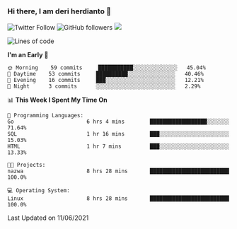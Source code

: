 ### Hi there, I am deri herdianto 👋
![Twitter Follow](https://img.shields.io/twitter/follow/deikatsuo?label=Follow)
![GitHub followers](https://img.shields.io/github/followers/deikatsuo?label=Follow&style=social)
![](https://visitor-badge.glitch.me/badge?page_id=deikatsuo.deikatsuo)

<!--
**deikatsuo/deikatsuo** is a ✨ _special_ ✨ repository because its `README.md` (this file) appears on your GitHub profile.

Here are some ideas to get you started:

- 🔭 I’m currently working on ...
- 🌱 I’m currently learning ...
- 👯 I’m looking to collaborate on ...
- 🤔 I’m looking for help with ...
- 💬 Ask me about ...
- 📫 How to reach me: ...
- 😄 Pronouns: ...
- ⚡ Fun fact: ...
-->

<!--START_SECTION:waka-->
![Lines of code](https://img.shields.io/badge/From%20Hello%20World%20I%27ve%20Written-15845%20lines%20of%20code-blue)

**I'm an Early 🐤** 

```text
🌞 Morning    59 commits     ███████████░░░░░░░░░░░░░░   45.04% 
🌆 Daytime    53 commits     ██████████░░░░░░░░░░░░░░░   40.46% 
🌃 Evening    16 commits     ███░░░░░░░░░░░░░░░░░░░░░░   12.21% 
🌙 Night      3 commits      ░░░░░░░░░░░░░░░░░░░░░░░░░   2.29%

```


📊 **This Week I Spent My Time On** 

```text
💬 Programming Languages: 
Go                       6 hrs 4 mins        ██████████████████░░░░░░░   71.64% 
SQL                      1 hr 16 mins        ███░░░░░░░░░░░░░░░░░░░░░░   15.03% 
HTML                     1 hr 7 mins         ███░░░░░░░░░░░░░░░░░░░░░░   13.33%

🐱‍💻 Projects: 
nazwa                    8 hrs 28 mins       █████████████████████████   100.0%

💻 Operating System: 
Linux                    8 hrs 28 mins       █████████████████████████   100.0%

```


 Last Updated on 11/06/2021
<!--END_SECTION:waka-->
